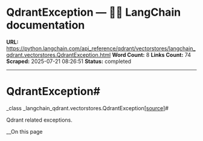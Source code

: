 # QdrantException — 🦜🔗 LangChain  documentation

**URL:** https://python.langchain.com/api_reference/qdrant/vectorstores/langchain_qdrant.vectorstores.QdrantException.html
**Word Count:** 8
**Links Count:** 74
**Scraped:** 2025-07-21 08:26:51
**Status:** completed

---

# QdrantException\#

_class _langchain\_qdrant.vectorstores.QdrantException[\[source\]](https://python.langchain.com/api_reference/_modules/langchain_qdrant/vectorstores.html#QdrantException)\#     

Qdrant related exceptions.

__On this page